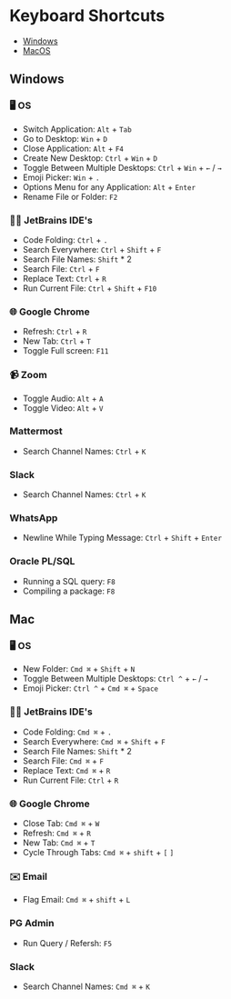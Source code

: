 # Keyboard Shortcuts 

- [Windows](#windows)
- [MacOS](#mac)

## Windows

### 🖥 OS
- Switch Application: `Alt` + `Tab`
- Go to Desktop: `Win` + `D`
- Close Application: `Alt` + `F4`
- Create New Desktop: `Ctrl` + `Win` + `D`
- Toggle Between Multiple Desktops: `Ctrl` + `Win` + `←` / `→`
- Emoji Picker: `Win` + `.`
- Options Menu for any Application: `Alt` + `Enter`
- Rename File or Folder: `F2`

### 👩‍💻 JetBrains IDE's

- Code Folding: `Ctrl` + `.`
- Search Everywhere: `Ctrl` + `Shift` + `F`
- Search File Names: `Shift` * 2
- Search File: `Ctrl` + `F`
- Replace Text: `Ctrl` + `R`
- Run Current File: `Ctrl` + `Shift` + `F10`

### 🌐  Google Chrome
- Refresh: `Ctrl` + `R`
- New Tab: `Ctrl` + `T`
- Toggle Full screen: `F11` 

### 📹 Zoom
- Toggle Audio: `Alt` + `A`
- Toggle Video: `Alt` + `V`

###  Mattermost
- Search Channel Names: `Ctrl` + `K`

### Slack
- Search Channel Names: `Ctrl` + `K`

### WhatsApp
- Newline While Typing Message: `Ctrl` + `Shift` + `Enter`

### Oracle PL/SQL
- Running a SQL query: `F8`
- Compiling a package: `F8`

## Mac

### 🖥 OS
- New Folder: `Cmd ⌘` + `Shift` + `N`
- Toggle Between Multiple Desktops: `Ctrl ^` + `←` / `→`
- Emoji Picker: `Ctrl ^` + `Cmd ⌘` + `Space`

### 👩‍💻 JetBrains IDE's

- Code Folding: `Cmd ⌘` + `.`
- Search Everywhere: `Cmd ⌘` + `Shift` + `F`
- Search File Names: `Shift` * 2
- Search File: `Cmd ⌘` + `F`
- Replace Text: `Cmd ⌘` + `R`
- Run Current File: `Ctrl` + `R`

### 🌐  Google Chrome
- Close Tab: `Cmd ⌘` + `W`
- Refresh: `Cmd ⌘` + `R`
- New Tab: `Cmd ⌘` + `T`
- Cycle Through Tabs: `Cmd ⌘` + `shift` + `[` `]`

### ✉️ Email
- Flag Email: `Cmd ⌘` + `shift` + `L`

### PG Admin
- Run Query / Refersh: `F5` 

### Slack
- Search Channel Names: `Cmd ⌘` + `K`
